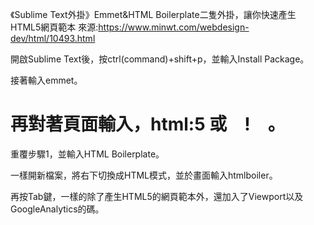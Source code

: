 《Sublime Text外掛》Emmet&HTML Boilerplate二隻外掛，讓你快速產生HTML5網頁範本
來源:https://www.minwt.com/webdesign-dev/html/10493.html

開啟Sublime Text後，按ctrl(command)+shift+p，並輸入Install Package。

接著輸入emmet。

再對著頁面輸入，html:5 或　!　。
===
重覆步驟1，並輸入HTML Boilerplate。

一樣開新檔案，將右下切換成HTML模式，並於畫面輸入htmlboiler。

再按Tab鍵，一樣的除了產生HTML5的網頁範本外，還加入了Viewport以及GoogleAnalytics的碼。
